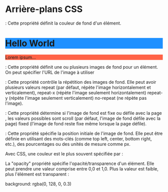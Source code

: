 # Arrière-plans CSS

<background-color> :  Cette propriété définit la couleur de fond d'un élément.
<h1 style="background-color:DodgerBlue;">Hello World</h1>
<p style="background-color:Tomato;">Lorem ipsum...</p>

<background-image> : Cette propriété définit une ou plusieurs images de fond pour un élément. On peut spécifier l'URL de l'image à utiliser

<background-repeat> :  Cette propriété contrôle la répétition des images de fond. Elle peut avoir plusieurs valeurs
repeat (par défaut, répète l'image horizontalement et verticalement),
repeat-x (répète l'image seulement horizontalement)
repeat-y (répète l'image seulement verticalement)
no-repeat (ne répète pas l'image).

<background-attachment> :  Cette propriété détermine si l'image de fond est fixe ou défile avec la page , les valeurs possibles sont
scroll (par défaut, l'image de fond défile avec la page)
fixed (l'image de fond reste fixe même lorsque la page défile).



<background-position> : Cette propriété spécifie la position initiale de l'image de fond. Elle peut être définie en utilisant des mots-clés (comme top left, center, bottom right, etc.), des pourcentages ou des unités de mesure comme px.

Avec CSS, une couleur est le plus souvent spécifiée par :

La "opacity" propriété spécifie l'opacité/transparence d'un élément. Elle peut prendre une valeur comprise entre 0,0 et 1,0. Plus la valeur est faible, plus l'élément est transparent :

background: rgba(0, 128, 0, 0.3)